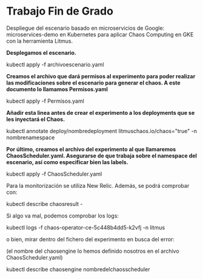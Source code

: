 # Trabajo Fin de Grado

Despliegue del escenario basado en microservicios de Google: microservices-demo en Kubernetes para aplicar Chaos Computing en GKE con la herramienta Litmus. 

**Desplegamos el escenario.**

kubectl apply -f archivoescenario.yaml

**Creamos el archivo que dará permisos al experimento para poder realizar las modificaciones sobre el escenario para generar el chaos. A este documento lo llamamos Permisos.yaml**

kubectl apply -f Permisos.yaml

**Añadir esta linea antes de crear el experimento a los deployments que se les inyectará el Chaos.**

kubectl annotate deploy/nombredeployment litmuschaos.io/chaos="true" -n nombrenamespace

**Por último, creamos el archivo del experimento al que llamaremos ChaosScheduler.yaml. Asegurarse de que trabaja sobre el namespace del escenario, así como especificar bien las labels.**

kubectl apply -f ChaosScheduler.yaml

Para la monitorización se utiliza New Relic. Además, se podrá comprobar con:

kubectl describe chaosresult <chaos-engine-name>-<chaos-experiment-name> 

Si algo va mal, podemos comprobar los logs:

kubectl logs -f chaos-operator-ce-5c448b4dd5-k2vfj -n litmus

o bien, mirar dentro del fichero del experimento en busca del error:

(el nombre del chaosengine lo hemos definido nosotros en el archivo ChaosScheduler.yaml)

kubectl describe chaosengine nombredelchaosscheduler 

